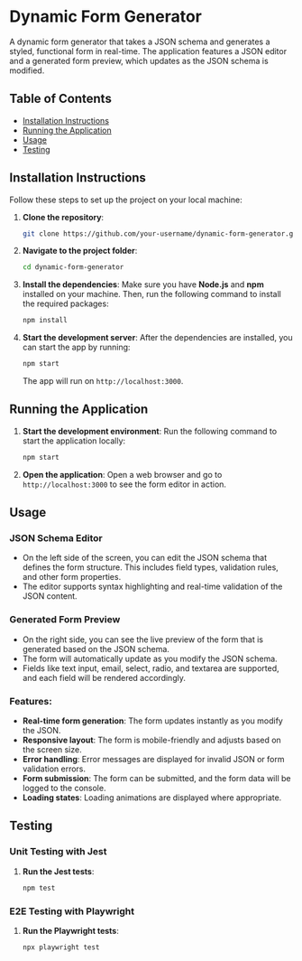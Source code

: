
# Dynamic Form Generator

A dynamic form generator that takes a JSON schema and generates a styled, functional form in real-time. The application features a JSON editor and a generated form preview, which updates as the JSON schema is modified.

## Table of Contents

- [Installation Instructions](#installation-instructions)
- [Running the Application](#running-the-application)
- [Usage](#usage)
- [Testing](#testing)

## Installation Instructions

Follow these steps to set up the project on your local machine:

1. **Clone the repository**:
   ```bash
   git clone https://github.com/your-username/dynamic-form-generator.git
   ```

2. **Navigate to the project folder**:
   ```bash
   cd dynamic-form-generator
   ```

3. **Install the dependencies**:
   Make sure you have **Node.js** and **npm** installed on your machine. Then, run the following command to install the required packages:
   ```bash
   npm install
   ```

4. **Start the development server**:
   After the dependencies are installed, you can start the app by running:
   ```bash
   npm start
   ```

   The app will run on `http://localhost:3000`.

## Running the Application

1. **Start the development environment**:
   Run the following command to start the application locally:
   ```bash
   npm start
   ```

2. **Open the application**:
   Open a web browser and go to `http://localhost:3000` to see the form editor in action.

## Usage

### JSON Schema Editor
- On the left side of the screen, you can edit the JSON schema that defines the form structure. This includes field types, validation rules, and other form properties.
- The editor supports syntax highlighting and real-time validation of the JSON content.

### Generated Form Preview
- On the right side, you can see the live preview of the form that is generated based on the JSON schema.
- The form will automatically update as you modify the JSON schema.
- Fields like text input, email, select, radio, and textarea are supported, and each field will be rendered accordingly.

### Features:
- **Real-time form generation**: The form updates instantly as you modify the JSON.
- **Responsive layout**: The form is mobile-friendly and adjusts based on the screen size.
- **Error handling**: Error messages are displayed for invalid JSON or form validation errors.
- **Form submission**: The form can be submitted, and the form data will be logged to the console.
- **Loading states**: Loading animations are displayed where appropriate.

## Testing

### Unit Testing with Jest
1. **Run the Jest tests**:
   ```bash
   npm test
   ```

### E2E Testing with Playwright
1. **Run the Playwright tests**:
   ```bash
   npx playwright test
   ```

